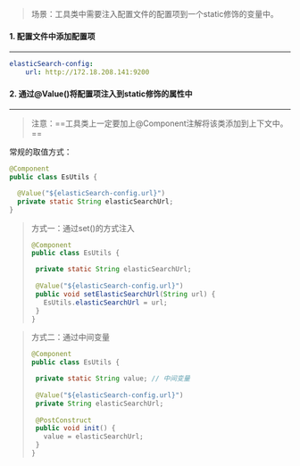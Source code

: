 > 场景：工具类中需要注入配置文件的配置项到一个static修饰的变量中。



#### 1. 配置文件中添加配置项

---

```yaml
elasticSearch-config:
	url: http://172.18.208.141:9200
```



#### 2. 通过@Value()将配置项注入到static修饰的属性中

---

> 注意：==工具类上一定要加上@Component注解将该类添加到上下文中。==

常规的取值方式：

```java
@Component
public class EsUtils {

  @Value("${elasticSearch-config.url}")
  private static String elasticSearchUrl;
}
```

>方式一：通过set()的方式注入
>
>```java
>@Component
>public class EsUtils {
>
>  private static String elasticSearchUrl;
>  
>  @Value("${elasticSearch-config.url}")
>  public void setElasticSearchUrl(String url) {
>    EsUtils.elasticSearchUrl = url;
>  }
>}

>方式二：通过中间变量
>
>```java
>@Component
>public class EsUtils {
>
>  private static String value; // 中间变量
>  
>  @Value("${elasticSearch-config.url}")
>  private String elasticSearchUrl;
>  
>  @PostConstruct
>  public void init() {
>    value = elasticSearchUrl;
>  }
>}
>```

